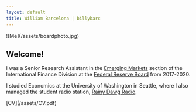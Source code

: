 ```yaml
---
layout: default
title: William Barcelona | billybarc
---
```

<div class="container" id="index" markdown="1">
  <div id="leftcol" markdown="1">
![Me](/assets/boardphoto.jpg)
  </div>
  <div id="rightcol" markdown="1">

<h2>Welcome!</h2>

<p>
I was a Senior Research Assistant in the <a href="{{site.data.external_pages.eme}}">Emerging Markets</a> section of the International Finance Division at the <a href="{{site.data.external_pages.frb}}">Federal Reserve Board</a> from 2017-2020.
</p>

<p>
I studied Economics at the University of Washington in Seattle, where I also managed the student radio station, <a href="{{site.data.external_pages.rdr}}">Rainy Dawg Radio</a>.
</p>

<p markdown="1">
[CV](/assets/CV.pdf)
</p>

  </div>
</div>
